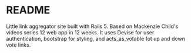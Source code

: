 # README

Little link aggregator site built with Rails 5. Based on Mackenzie Child's videos series 12 web app in 12 weeks. It uses Devise for user authentication, bootstrap for styling, and acts_as_votable fot up and down vote links.
